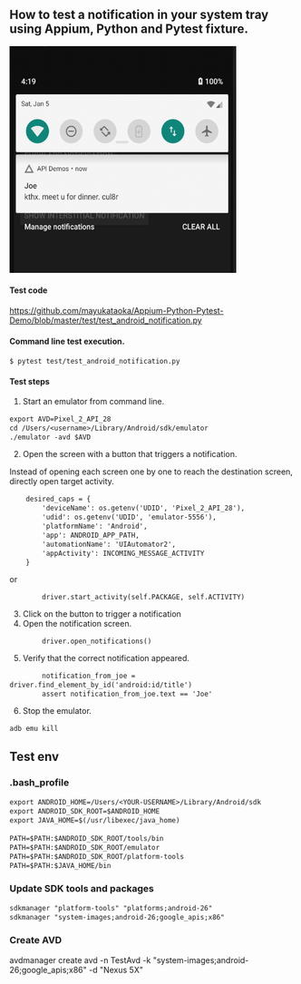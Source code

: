 ## How to test a notification in your system tray using Appium, Python and Pytest fixture. 
<img src="notification-screenshot.png" width="400" height="400">

#### Test code

https://github.com/mayukataoka/Appium-Python-Pytest-Demo/blob/master/test/test_android_notification.py

#### Command line test execution.
```
$ pytest test/test_android_notification.py 
```

#### Test steps
1. Start an emulator from command line. 
```
export AVD=Pixel_2_API_28 
cd /Users/<username>/Library/Android/sdk/emulator
./emulator -avd $AVD
``` 
2. Open the screen with a button that triggers a notification. 

Instead of opening each screen one by one to reach the destination screen, directly open target activity.

```
    desired_caps = {
        'deviceName': os.getenv('UDID', 'Pixel_2_API_28'),
        'udid': os.getenv('UDID', 'emulator-5556'),
        'platformName': 'Android',
        'app': ANDROID_APP_PATH,
        'automationName': 'UIAutomator2',
        'appActivity': INCOMING_MESSAGE_ACTIVITY
    }
```

or 

```
        driver.start_activity(self.PACKAGE, self.ACTIVITY)

```
3. Click on the button to trigger a notification
4. Open the notification screen. 

```
        driver.open_notifications()
```
5. Verify that the correct notification appeared. 
```
        notification_from_joe = driver.find_element_by_id('android:id/title')
        assert notification_from_joe.text == 'Joe'

```
6. Stop the emulator.
```
adb emu kill
```
## Test env

### .bash_profile 
```
export ANDROID_HOME=/Users/<YOUR-USERNAME>/Library/Android/sdk
export ANDROID_SDK_ROOT=$ANDROID_HOME
export JAVA_HOME=$(/usr/libexec/java_home)

PATH=$PATH:$ANDROID_SDK_ROOT/tools/bin
PATH=$PATH:$ANDROID_SDK_ROOT/emulator
PATH=$PATH:$ANDROID_SDK_ROOT/platform-tools
PATH=$PATH:$JAVA_HOME/bin
```
### Update SDK tools and packages
```
sdkmanager "platform-tools" "platforms;android-26"
sdkmanager "system-images;android-26;google_apis;x86"
```
### Create AVD
avdmanager create avd -n TestAvd -k "system-images;android-26;google_apis;x86" -d "Nexus 5X"
